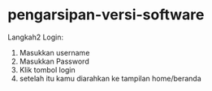 # pengarsipan-versi-software
Langkah2 Login:
1. Masukkan username
2. Masukkan Password
3. Klik tombol login
4. setelah itu kamu diarahkan ke tampilan home/beranda
